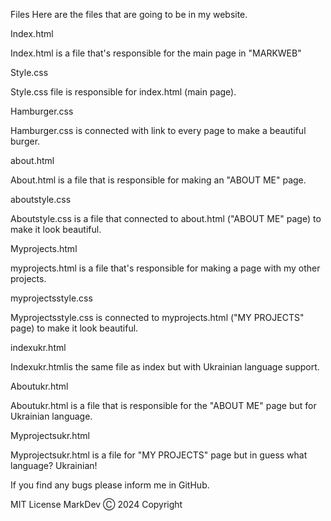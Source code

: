 Files
Here are the files that are going to be in my website.

Index.html

Index.html is a file that's responsible for the main page in "MARKWEB"

Style.css

Style.css file is responsible for index.html (main page).

Hamburger.css

Hamburger.css is connected with link to every page to make a beautiful burger.

about.html

About.html is a file that is responsible for making an "ABOUT ME" page.

aboutstyle.css

Aboutstyle.css is a file that connected to about.html ("ABOUT ME" page) to make it look beautiful.


Myprojects.html

myprojects.html is a file that's responsible for making a page with my other projects.


myprojectsstyle.css 

Myprojectsstyle.css is connected to myprojects.html ("MY PROJECTS" page) to make it look beautiful.


indexukr.html

Indexukr.htmlis the same file as index but with Ukrainian language support.

Aboutukr.html

Aboutukr.html is a file that is responsible for the "ABOUT ME" page but for Ukrainian language.


Myprojectsukr.html

Myprojectsukr.html is a file for "MY PROJECTS" page but in guess what language? Ukrainian!


If you find any bugs please inform me in GitHub.

MIT License MarkDev Ⓒ 2024 Copyright
